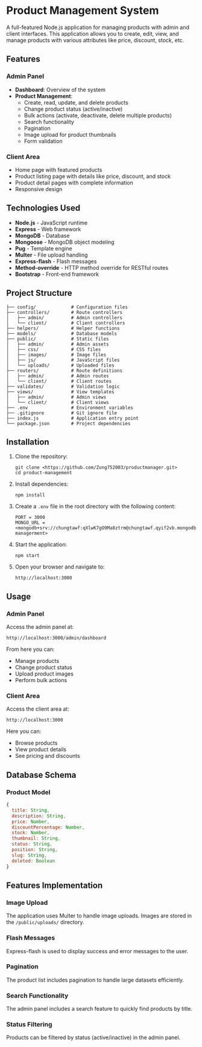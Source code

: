 # Product Management System

A full-featured Node.js application for managing products with admin and client interfaces. This application allows you to create, edit, view, and manage products with various attributes like price, discount, stock, etc.

## Features

### Admin Panel
- **Dashboard**: Overview of the system
- **Product Management**:
  - Create, read, update, and delete products
  - Change product status (active/inactive)
  - Bulk actions (activate, deactivate, delete multiple products)
  - Search functionality
  - Pagination
  - Image upload for product thumbnails
  - Form validation

### Client Area
- Home page with featured products
- Product listing page with details like price, discount, and stock
- Product detail pages with complete information
- Responsive design

## Technologies Used

- **Node.js** - JavaScript runtime
- **Express** - Web framework
- **MongoDB** - Database
- **Mongoose** - MongoDB object modeling
- **Pug** - Template engine
- **Multer** - File upload handling
- **Express-flash** - Flash messages
- **Method-override** - HTTP method override for RESTful routes
- **Bootstrap** - Front-end framework

## Project Structure

```
├── config/             # Configuration files
├── controllers/        # Route controllers
│   ├── admin/          # Admin controllers
│   └── client/         # Client controllers
├── helpers/            # Helper functions
├── models/             # Database models
├── public/             # Static files
│   ├── admin/          # Admin assets
│   ├── css/            # CSS files
│   ├── images/         # Image files
│   ├── js/             # JavaScript files
│   └── uploads/        # Uploaded files
├── routers/            # Route definitions
│   ├── admin/          # Admin routes
│   └── client/         # Client routes
├── validates/          # Validation logic
├── views/              # View templates
│   ├── admin/          # Admin views
│   └── client/         # Client views
├── .env                # Environment variables
├── .gitignore          # Git ignore file
├── index.js            # Application entry point
└── package.json        # Project dependencies
```

## Installation

1. Clone the repository:
   ```
   git clone <https://github.com/Zung752003/productmanager.git>
   cd product-management
   ```

2. Install dependencies:
   ```
   npm install
   ```

3. Create a `.env` file in the root directory with the following content:
   ```
   PORT = 3000
   MONGO_URL = <mongodb+srv://chungtawf:qXlwK7gO9Ma8ztrm@chungtawf.qyif2vb.mongodb.net/product-managerment>
   ```

4. Start the application:
   ```
   npm start
   ```

5. Open your browser and navigate to:
   ```
   http://localhost:3000
   ```

## Usage

### Admin Panel

Access the admin panel at:
```
http://localhost:3000/admin/dashboard
```

From here you can:
- Manage products
- Change product status
- Upload product images
- Perform bulk actions

### Client Area

Access the client area at:
```
http://localhost:3000
```

Here you can:
- Browse products
- View product details
- See pricing and discounts

## Database Schema

### Product Model

```javascript
{
  title: String,
  description: String,
  price: Number,
  discountPercentage: Number,
  stock: Number,
  thumbnail: String,
  status: String,
  position: String,
  slug: String,
  deleted: Boolean
}
```

## Features Implementation

### Image Upload

The application uses Multer to handle image uploads. Images are stored in the `/public/uploads/` directory.

### Flash Messages

Express-flash is used to display success and error messages to the user.

### Pagination

The product list includes pagination to handle large datasets efficiently.

### Search Functionality

The admin panel includes a search feature to quickly find products by title.

### Status Filtering

Products can be filtered by status (active/inactive) in the admin panel.
